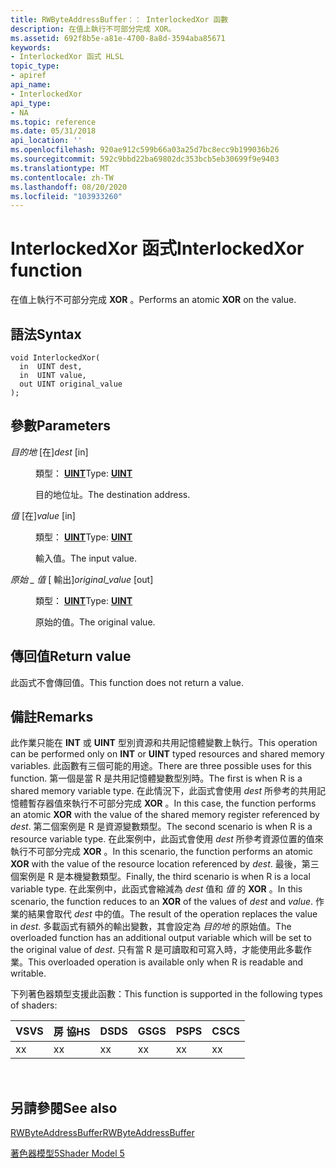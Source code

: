 ```yaml
---
title: RWByteAddressBuffer：： InterlockedXor 函數
description: 在值上執行不可部分完成 XOR。
ms.assetid: 692f8b5e-a81e-4700-8a8d-3594aba85671
keywords:
- InterlockedXor 函式 HLSL
topic_type:
- apiref
api_name:
- InterlockedXor
api_type:
- NA
ms.topic: reference
ms.date: 05/31/2018
api_location: ''
ms.openlocfilehash: 920ae912c599b66a03a25d7bc8ecc9b199036b26
ms.sourcegitcommit: 592c9bbd22ba69802dc353bcb5eb30699f9e9403
ms.translationtype: MT
ms.contentlocale: zh-TW
ms.lasthandoff: 08/20/2020
ms.locfileid: "103933260"
---
```

# <a name="interlockedxor-function"></a><span data-ttu-id="fc6ed-104">InterlockedXor 函式</span><span class="sxs-lookup"><span data-stu-id="fc6ed-104">InterlockedXor function</span></span>

<span data-ttu-id="fc6ed-105">在值上執行不可部分完成 **XOR** 。</span><span class="sxs-lookup"><span data-stu-id="fc6ed-105">Performs an atomic **XOR** on the value.</span></span>

## <a name="syntax"></a><span data-ttu-id="fc6ed-106">語法</span><span class="sxs-lookup"><span data-stu-id="fc6ed-106">Syntax</span></span>

``` syntax
void InterlockedXor(
  in  UINT dest,
  in  UINT value,
  out UINT original_value
);
```

## <a name="parameters"></a><span data-ttu-id="fc6ed-107">參數</span><span class="sxs-lookup"><span data-stu-id="fc6ed-107">Parameters</span></span>

<dl> <dt>

<span data-ttu-id="fc6ed-108">*目的地* \[在\]</span><span class="sxs-lookup"><span data-stu-id="fc6ed-108">*dest* \[in\]</span></span>
</dt> <dd>

<span data-ttu-id="fc6ed-109">類型： **[ **UINT**](/windows/desktop/WinProg/windows-data-types)**</span><span class="sxs-lookup"><span data-stu-id="fc6ed-109">Type: **[**UINT**](/windows/desktop/WinProg/windows-data-types)**</span></span>

<span data-ttu-id="fc6ed-110">目的地位址。</span><span class="sxs-lookup"><span data-stu-id="fc6ed-110">The destination address.</span></span>

</dd> <dt>

<span data-ttu-id="fc6ed-111">*值* \[在\]</span><span class="sxs-lookup"><span data-stu-id="fc6ed-111">*value* \[in\]</span></span>
</dt> <dd>

<span data-ttu-id="fc6ed-112">類型： **[ **UINT**](/windows/desktop/WinProg/windows-data-types)**</span><span class="sxs-lookup"><span data-stu-id="fc6ed-112">Type: **[**UINT**](/windows/desktop/WinProg/windows-data-types)**</span></span>

<span data-ttu-id="fc6ed-113">輸入值。</span><span class="sxs-lookup"><span data-stu-id="fc6ed-113">The input value.</span></span>

</dd> <dt>

<span data-ttu-id="fc6ed-114">*原始 \_ 值* \[ 輸出\]</span><span class="sxs-lookup"><span data-stu-id="fc6ed-114">*original\_value* \[out\]</span></span>
</dt> <dd>

<span data-ttu-id="fc6ed-115">類型： **[ **UINT**](/windows/desktop/WinProg/windows-data-types)**</span><span class="sxs-lookup"><span data-stu-id="fc6ed-115">Type: **[**UINT**](/windows/desktop/WinProg/windows-data-types)**</span></span>

<span data-ttu-id="fc6ed-116">原始的值。</span><span class="sxs-lookup"><span data-stu-id="fc6ed-116">The original value.</span></span>

</dd> </dl>

## <a name="return-value"></a><span data-ttu-id="fc6ed-117">傳回值</span><span class="sxs-lookup"><span data-stu-id="fc6ed-117">Return value</span></span>

<span data-ttu-id="fc6ed-118">此函式不會傳回值。</span><span class="sxs-lookup"><span data-stu-id="fc6ed-118">This function does not return a value.</span></span>

## <a name="remarks"></a><span data-ttu-id="fc6ed-119">備註</span><span class="sxs-lookup"><span data-stu-id="fc6ed-119">Remarks</span></span>

<span data-ttu-id="fc6ed-120">此作業只能在 **INT** 或 **UINT** 型別資源和共用記憶體變數上執行。</span><span class="sxs-lookup"><span data-stu-id="fc6ed-120">This operation can be performed only on **INT** or **UINT** typed resources and shared memory variables.</span></span> <span data-ttu-id="fc6ed-121">此函數有三個可能的用途。</span><span class="sxs-lookup"><span data-stu-id="fc6ed-121">There are three possible uses for this function.</span></span> <span data-ttu-id="fc6ed-122">第一個是當 R 是共用記憶體變數型別時。</span><span class="sxs-lookup"><span data-stu-id="fc6ed-122">The first is when R is a shared memory variable type.</span></span> <span data-ttu-id="fc6ed-123">在此情況下，此函式會使用 *dest* 所參考的共用記憶體暫存器值來執行不可部分完成 **XOR** 。</span><span class="sxs-lookup"><span data-stu-id="fc6ed-123">In this case, the function performs an atomic **XOR** with the value of the shared memory register referenced by *dest*.</span></span> <span data-ttu-id="fc6ed-124">第二個案例是 R 是資源變數類型。</span><span class="sxs-lookup"><span data-stu-id="fc6ed-124">The second scenario is when R is a resource variable type.</span></span> <span data-ttu-id="fc6ed-125">在此案例中，此函式會使用 *dest* 所參考資源位置的值來執行不可部分完成 **XOR** 。</span><span class="sxs-lookup"><span data-stu-id="fc6ed-125">In this scenario, the function performs an atomic **XOR** with the value of the resource location referenced by *dest*.</span></span> <span data-ttu-id="fc6ed-126">最後，第三個案例是 R 是本機變數類型。</span><span class="sxs-lookup"><span data-stu-id="fc6ed-126">Finally, the third scenario is when R is a local variable type.</span></span> <span data-ttu-id="fc6ed-127">在此案例中，此函式會縮減為 *dest* 值和 *值* 的 **XOR** 。</span><span class="sxs-lookup"><span data-stu-id="fc6ed-127">In this scenario, the function reduces to an **XOR** of the values of *dest* and *value*.</span></span> <span data-ttu-id="fc6ed-128">作業的結果會取代 *dest* 中的值。</span><span class="sxs-lookup"><span data-stu-id="fc6ed-128">The result of the operation replaces the value in *dest*.</span></span> <span data-ttu-id="fc6ed-129">多載函式有額外的輸出變數，其會設定為 *目的地* 的原始值。</span><span class="sxs-lookup"><span data-stu-id="fc6ed-129">The overloaded function has an additional output variable which will be set to the original value of *dest*.</span></span> <span data-ttu-id="fc6ed-130">只有當 R 是可讀取和可寫入時，才能使用此多載作業。</span><span class="sxs-lookup"><span data-stu-id="fc6ed-130">This overloaded operation is available only when R is readable and writable.</span></span>

<span data-ttu-id="fc6ed-131">下列著色器類型支援此函數：</span><span class="sxs-lookup"><span data-stu-id="fc6ed-131">This function is supported in the following types of shaders:</span></span>



| <span data-ttu-id="fc6ed-132">VS</span><span class="sxs-lookup"><span data-stu-id="fc6ed-132">VS</span></span>  | <span data-ttu-id="fc6ed-133">房 協</span><span class="sxs-lookup"><span data-stu-id="fc6ed-133">HS</span></span>  | <span data-ttu-id="fc6ed-134">DS</span><span class="sxs-lookup"><span data-stu-id="fc6ed-134">DS</span></span>  | <span data-ttu-id="fc6ed-135">GS</span><span class="sxs-lookup"><span data-stu-id="fc6ed-135">GS</span></span>  | <span data-ttu-id="fc6ed-136">PS</span><span class="sxs-lookup"><span data-stu-id="fc6ed-136">PS</span></span>  | <span data-ttu-id="fc6ed-137">CS</span><span class="sxs-lookup"><span data-stu-id="fc6ed-137">CS</span></span>  |
|-----|-----|-----|-----|-----|-----|
| <span data-ttu-id="fc6ed-138">x</span><span class="sxs-lookup"><span data-stu-id="fc6ed-138">x</span></span>   |  <span data-ttu-id="fc6ed-139">x</span><span class="sxs-lookup"><span data-stu-id="fc6ed-139">x</span></span>  | <span data-ttu-id="fc6ed-140">x</span><span class="sxs-lookup"><span data-stu-id="fc6ed-140">x</span></span>   | <span data-ttu-id="fc6ed-141">x</span><span class="sxs-lookup"><span data-stu-id="fc6ed-141">x</span></span>   | <span data-ttu-id="fc6ed-142">x</span><span class="sxs-lookup"><span data-stu-id="fc6ed-142">x</span></span>   | <span data-ttu-id="fc6ed-143">x</span><span class="sxs-lookup"><span data-stu-id="fc6ed-143">x</span></span>   |



 

## <a name="see-also"></a><span data-ttu-id="fc6ed-144">另請參閱</span><span class="sxs-lookup"><span data-stu-id="fc6ed-144">See also</span></span>

<dl> <dt>

[<span data-ttu-id="fc6ed-145">RWByteAddressBuffer</span><span class="sxs-lookup"><span data-stu-id="fc6ed-145">RWByteAddressBuffer</span></span>](sm5-object-rwbyteaddressbuffer.md)
</dt> <dt>

[<span data-ttu-id="fc6ed-146">著色器模型5</span><span class="sxs-lookup"><span data-stu-id="fc6ed-146">Shader Model 5</span></span>](d3d11-graphics-reference-sm5.md)
</dt> </dl>

 

 